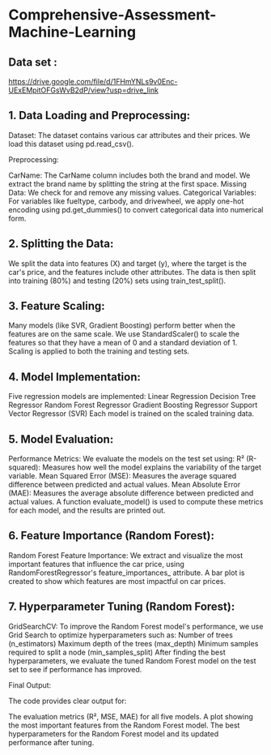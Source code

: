 # Comprehensive-Assessment-Machine-Learning


## Data set : 

https://drive.google.com/file/d/1FHmYNLs9v0Enc-UExEMpitOFGsWvB2dP/view?usp=drive_link


## 1. Data Loading and Preprocessing:

Dataset: The dataset contains various car attributes and their prices. We load this dataset using pd.read_csv().

Preprocessing:

CarName: The CarName column includes both the brand and model. We extract the brand name by splitting the string at the first space.
Missing Data: We check for and remove any missing values.
Categorical Variables: For variables like fueltype, carbody, and drivewheel, we apply one-hot encoding using pd.get_dummies() to convert categorical data into numerical form.

## 2. Splitting the Data:

We split the data into features (X) and target (y), where the target is the car's price, and the features include other attributes.
The data is then split into training (80%) and testing (20%) sets using train_test_split().

## 3. Feature Scaling:

Many models (like SVR, Gradient Boosting) perform better when the features are on the same scale.
We use StandardScaler() to scale the features so that they have a mean of 0 and a standard deviation of 1.
Scaling is applied to both the training and testing sets.
## 4. Model Implementation:

Five regression models are implemented:
Linear Regression
Decision Tree Regressor
Random Forest Regressor
Gradient Boosting Regressor
Support Vector Regressor (SVR)
Each model is trained on the scaled training data.

## 5. Model Evaluation:

Performance Metrics: We evaluate the models on the test set using:
R² (R-squared): Measures how well the model explains the variability of the target variable.
Mean Squared Error (MSE): Measures the average squared difference between predicted and actual values.
Mean Absolute Error (MAE): Measures the average absolute difference between predicted and actual values.
A function evaluate_model() is used to compute these metrics for each model, and the results are printed out.
## 6. Feature Importance (Random Forest):

Random Forest Feature Importance: We extract and visualize the most important features that influence the car price, using RandomForestRegressor's feature_importances_ attribute. A bar plot is created to show which features are most impactful on car prices.
## 7. Hyperparameter Tuning (Random Forest):

GridSearchCV: To improve the Random Forest model's performance, we use Grid Search to optimize hyperparameters such as:
Number of trees (n_estimators)
Maximum depth of the trees (max_depth)
Minimum samples required to split a node (min_samples_split)
After finding the best hyperparameters, we evaluate the tuned Random Forest model on the test set to see if performance has improved.

Final Output:

The code provides clear output for:

The evaluation metrics (R², MSE, MAE) for all five models.
A plot showing the most important features from the Random Forest model.
The best hyperparameters for the Random Forest model and its updated performance after tuning.
